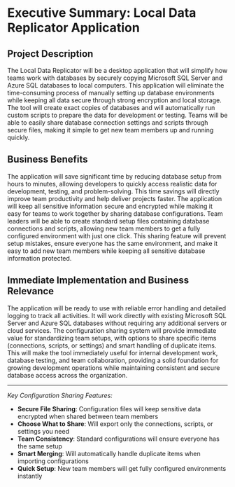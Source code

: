 # Executive Summary: Local Data Replicator Application

## Project Description

The Local Data Replicator will be a desktop application that will simplify how teams work with databases by securely copying Microsoft SQL Server and Azure SQL databases to local computers. This application will eliminate the time-consuming process of manually setting up database environments while keeping all data secure through strong encryption and local storage. The tool will create exact copies of databases and will automatically run custom scripts to prepare the data for development or testing. Teams will be able to easily share database connection settings and scripts through secure files, making it simple to get new team members up and running quickly.

## Business Benefits

The application will save significant time by reducing database setup from hours to minutes, allowing developers to quickly access realistic data for development, testing, and problem-solving. This time savings will directly improve team productivity and help deliver projects faster. The application will keep all sensitive information secure and encrypted while making it easy for teams to work together by sharing database configurations. Team leaders will be able to create standard setup files containing database connections and scripts, allowing new team members to get a fully configured environment with just one click. This sharing feature will prevent setup mistakes, ensure everyone has the same environment, and make it easy to add new team members while keeping all sensitive database information protected.

## Immediate Implementation and Business Relevance

The application will be ready to use with reliable error handling and detailed logging to track all activities. It will work directly with existing Microsoft SQL Server and Azure SQL databases without requiring any additional servers or cloud services. The configuration sharing system will provide immediate value for standardizing team setups, with options to share specific items (connections, scripts, or settings) and smart handling of duplicate items. This will make the tool immediately useful for internal development work, database testing, and team collaboration, providing a solid foundation for growing development operations while maintaining consistent and secure database access across the organization.

---

*Key Configuration Sharing Features:*
- **Secure File Sharing**: Configuration files will keep sensitive data encrypted when shared between team members
- **Choose What to Share**: Will export only the connections, scripts, or settings you need
- **Team Consistency**: Standard configurations will ensure everyone has the same setup
- **Smart Merging**: Will automatically handle duplicate items when importing configurations
- **Quick Setup**: New team members will get fully configured environments instantly
